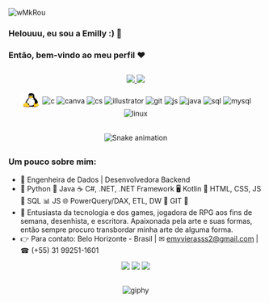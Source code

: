 ![wMkRou](https://user-images.githubusercontent.com/106775652/222025842-09452a6d-0a35-4ba5-8bd4-8e6d10cfe5d5.gif)

### Helouuu, eu sou a Emilly :) 🦇
### Então, bem-vindo ao meu perfil ❤️

  
  ##
  

<div align="center">
  <a href="https://github.com/Murcegany">
    <img height="150em" src="https://github-readme-stats.vercel.app/api?username=Murcegany&count_private=true&include_all_commits=true&show_icons=true&theme=outrun&hide_border=false&show_owner=true"/>
    <img height="150em" src="https://github-readme-stats.vercel.app/api/top-langs/?username=Murcegany&theme=outrun&hide_border=false&&layout=compact"/>
  </a>
</div>

<div align="center" valign="top"><br>
  <img align="center" alt="linux" height="30" width="40" src="https://raw.githubusercontent.com/devicons/devicon/master/icons/linux/linux-original.svg">
  <img align="center" alt="c" height="30" width="40" src="https://cdn.jsdelivr.net/gh/devicons/devicon/icons/c/c-original.svg">
  <img align="center" alt="canva" height="30" width="40" src="https://cdn.jsdelivr.net/gh/devicons/devicon/icons/canva/canva-original.svg">
  <img align="center" alt="cs" height="30" width="40" src="https://cdn.jsdelivr.net/gh/devicons/devicon/icons/csharp/csharp-original.svg">
 <img align="center" alt="illustrator" height="30" width="40" src="https://cdn.jsdelivr.net/gh/devicons/devicon/icons/illustrator/illustrator-plain.svg">
  <img align="center" alt="git" height="30" width="40" src="https://cdn.jsdelivr.net/gh/devicons/devicon/icons/github/github-original-wordmark.svg">
<img align="center" alt="js" height="30" width="40" src="https://cdn.jsdelivr.net/gh/devicons/devicon/icons/javascript/javascript-original.svg">
  <img align="center" alt="java" height="30" width="40" src="https://cdn.jsdelivr.net/gh/devicons/devicon/icons/java/java-original-wordmark.svg">
  <img align="center" alt="sql" height="30" width="40" src="https://cdn.jsdelivr.net/gh/devicons/devicon/icons/microsoftsqlserver/microsoftsqlserver-plain-wordmark.svg">
<img align="center" alt="mysql" height="30" width="40" src="https://cdn.jsdelivr.net/gh/devicons/devicon/icons/mysql/mysql-plain-wordmark.svg">
  <img align="center" alt="linux" height="30" width="40" src="https://cdn.jsdelivr.net/gh/devicons/devicon/icons/linux/linux-original.svg">


</div><br>

  <div align="center">

  ![Snake animation](https://github.com/danielbped/danielbped/blob/output/github-contribution-grid-snake.svg)
  
</div>

##

### Um pouco sobre mim:
- 💛 Engenheira de Dados | Desenvolvedora Backend
- 💜 Python 🐍
Java ☕
C#, .NET, .NET Framework 🖥️
Kotlin 📱
HTML, CSS, JS 🎨
SQL 📊
JS 🌐
PowerQuery/DAX, ETL, DW 💼
GIT 🔄
- 🤍 Entusiasta da tecnologia e dos games, jogadora de RPG aos fins de semana, desenhista, e escritora. Apaixonada pela arte e suas formas, então sempre procuro transbordar minha arte de alguma forma.
- 👉 Para contato:
Belo Horizonte - Brasil | ✉ emyvierasss2@gmail.com | ☎ (+55) 31 99251-1601



<div align="center">
  <a href="https://www.instagram.com/emm.ravier/" target="_blank"><img src="https://img.shields.io/badge/-Instagram-%23E4405F?style=for-the-badge&logo=instagram&logoColor=white" target="_blank"></a>
  <a href="https://www.linkedin.com/in/emyviera/" target="_blank"><img src="https://img.shields.io/badge/-LinkedIn-%230077B5?style=for-the-badge&logo=linkedin&logoColor=white" target="_blank"></a> 
  <a href="emyvierasss2@gmail.com"><img src="https://img.shields.io/badge/-Gmail-%23333?style=for-the-badge&logo=gmail&logoColor=white" target="_blank"></a>
</div>

##

<div align="center">

![giphy](https://user-images.githubusercontent.com/106775652/222025672-4f39077c-ae65-4b66-b20d-acdb17296d1f.gif)
  
</div>



